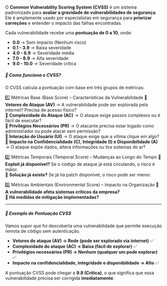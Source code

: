O **Common Vulnerability Scoring System (CVSS)** é um sistema padronizado para **avaliar a gravidade de vulnerabilidades de segurança**. Ele é amplamente usado por especialistas em segurança para **priorizar correções** e entender o impacto das falhas encontradas.

Cada vulnerabilidade recebe uma **pontuação de 0 a 10**, onde:

- **0.0** → Sem impacto (Nenhum risco)
- **0.1 - 3.9** → Baixa severidade
- **4.0 - 6.9** → Severidade média
- **7.0 - 8.9** → Alta severidade
- **9.0 - 10.0** → Severidade crítica

##### 📌 Como funciona o CVSS?
O CVSS calcula a pontuação com base em três grupos de métricas:

1️⃣ Métricas Base (Base Score) – Características da Vulnerabilidade
🔹 **Vetores de Ataque (AV)** → A vulnerabilidade pode ser explorada pela internet? Precisa de acesso físico?  
🔹 **Complexidade do Ataque (AC)** → O ataque exige passos complexos ou é fácil de executar?  
🔹 **Privilégios Necessários (PR)** → O atacante precisa estar logado como administrador ou pode atacar sem permissão?  
🔹 **Interação do Usuário (UI)** → O ataque exige que a vítima clique em algo?  
🔹 **Impacto na Confidencialidade (C), Integridade (I) e Disponibilidade (A)** → O ataque expõe dados, altera informações ou tira sistemas do ar?


2️⃣ Métricas Temporais (Temporal Score) – Mudanças ao Longo do Tempo
🔹 **Exploit já disponível?** Se o código de ataque já está circulando, o risco é maior.  
🔹 **Solução já existe?** Se já há patch disponível, o risco pode ser menor.

3️⃣ Métricas Ambientais (Environmental Score) – Impacto na Organização
🔹 **A vulnerabilidade afeta sistemas críticos da empresa?**  
🔹 **Há medidas de mitigação implementadas?**

---

##### **📌 Exemplo de Pontuação CVSS**
Vamos supor que foi descoberta uma vulnerabilidade que permite execução remota de código sem autenticação.
- **Vetores de ataque (AV) → Rede (pode ser explorado via internet)** ✅
- **Complexidade do ataque (AC) → Baixa (fácil de explorar)** ✅
- **Privilégios necessários (PR) → Nenhum (qualquer um pode explorar)** ✅
- **Impacto na confidencialidade, integridade e disponibilidade → Alto** ✅

A pontuação CVSS pode chegar a **9.8 (Crítica)**, o que significa que essa vulnerabilidade precisa ser corrigida **imediatamente**.